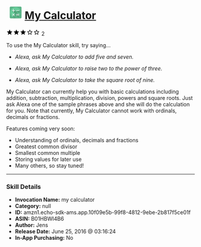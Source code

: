 # &nbsp;<img src="skill_icon" alt="My Calculator icon" width="36"> [My Calculator](http://alexa.amazon.com/#skills/amzn1.echo-sdk-ams.app.10f09e5b-99f8-4812-9ebe-2b817f5ce01f)
![3 stars](../../images/ic_star_black_18dp_1x.png)![3 stars](../../images/ic_star_black_18dp_1x.png)![3 stars](../../images/ic_star_black_18dp_1x.png)![3 stars](../../images/ic_star_border_black_18dp_1x.png)![3 stars](../../images/ic_star_border_black_18dp_1x.png) 2

To use the My Calculator skill, try saying...

* *Alexa, ask My Calculator to add five and seven.*

* *Alexa, ask My Calculator to raise two to the power of three.*

* *Alexa, ask My Calculator to take the square root of nine.*

My Calculator can currently help you with basic calculations including addition, subtraction, multiplication, division, powers and square roots. Just ask Alexa one of the sample phrases above and she will do the calculation for you. Note that currently, My Calculator cannot work with ordinals, decimals or fractions. 

Features coming very soon:
- Understanding of ordinals, decimals and fractions
- Greatest common divisor
- Smallest common multiple
- Storing values for later use
- Many others, so stay tuned!

***

### Skill Details

* **Invocation Name:** my calculator
* **Category:** null
* **ID:** amzn1.echo-sdk-ams.app.10f09e5b-99f8-4812-9ebe-2b817f5ce01f
* **ASIN:** B01HBWI4B6
* **Author:** Jens
* **Release Date:** June 25, 2016 @ 03:16:24
* **In-App Purchasing:** No
